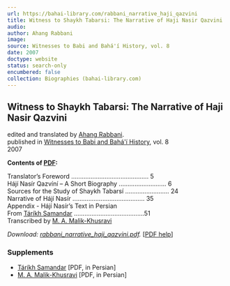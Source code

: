 ```yaml
---
url: https://bahai-library.com/rabbani_narrative_haji_qazvini
title: Witness to Shaykh Tabarsi: The Narrative of Haji Nasir Qazvini
audio: 
author: Ahang Rabbani
image: 
source: Witnesses to Babi and Bahá'í History, vol. 8
date: 2007
doctype: website
status: search-only
encumbered: false
collection: Biographies (bahai-library.com)
---
```



## Witness to Shaykh Tabarsi: The Narrative of Haji Nasir Qazvini

edited and translated by [Ahang Rabbani](https://bahai-library.com/author/Ahang%20Rabbani).  
published in [Witnesses to Babi and Bahá'í History](http://bahai-library.com/rabbani_witnesses_history), vol. 8  
2007


**Contents of [PDF](https://bahai-library.com/pdf/r/rabbani_narrative_haji_qazvini.pdf):**  
  
Translator’s Foreword ............................................ 5   
Hájí Nasír Qazvíní – A Short Biography ........................... 6   
Sources for the Study of Shaykh Tabarsí ......................... 24  
Narrative of Hájí Nasír ......................................... 35  
Appendix - Hájí Nasír’s Text in Persian  
From [Táríkh Samandar](https://bahai-library.com/pdf/r/rabbani_narrative_haji_qazvini_samandar.pdf) ........................................51  
Transcribed by [M. A. Malik-Khusravi](https://bahai-library.com/pdf/r/rabbani_narrative_haji_qazvini_khusravi.pdf)  
  

_Download: [rabbani\_narrative\_haji_qazvini.pdf](https://bahai-library.com/pdf/r/rabbani_narrative_haji_qazvini.pdf)._ \[[PDF help](https://bahai-library.com/pdf/)\]

### Supplements

*   [Táríkh Samandar](https://bahai-library.com/pdf/r/rabbani_narrative_haji_qazvini_samandar.pdf) \[PDF, in Persian\]
*   [M. A. Malik-Khusravi](https://bahai-library.com/pdf/r/rabbani_narrative_haji_qazvini_khusravi.pdf) \[PDF, in Persian\]